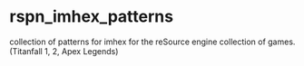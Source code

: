 # rspn_imhex_patterns
collection of patterns for imhex for the reSource engine collection of games. (Titanfall 1, 2, Apex Legends)
